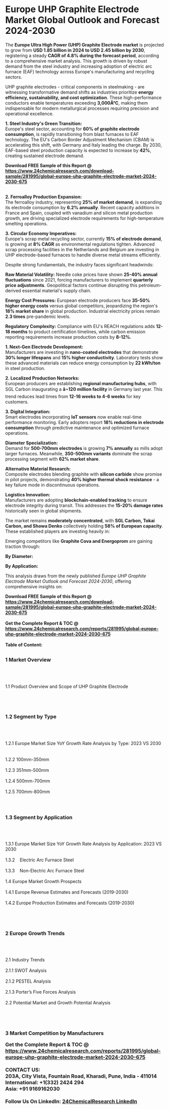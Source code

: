 <h1>Europe UHP Graphite Electrode Market Global Outlook and Forecast 2024-2030</h1><p>The <strong>Europe Ultra High Power (UHP) Graphite Electrode market</strong> is projected to grow from <strong>USD 1.85 billion in 2024 to USD 2.45 billion by 2030</strong>, registering a steady <strong>CAGR of 4.8% during the forecast period</strong>, according to a comprehensive market analysis. This growth is driven by robust demand from the steel industry and increasing adoption of electric arc furnace (EAF) technology across Europe's manufacturing and recycling sectors.</p><p>UHP graphite electrodes - critical components in steelmaking - are witnessing transformative demand shifts as industries prioritize <strong>energy efficiency, sustainability, and cost optimization</strong>. These high-performance conductors enable temperatures exceeding <strong>3,000Â°C</strong>, making them indispensable for modern metallurgical processes requiring precision and operational excellence.</p><p><strong>1. Steel Industry's Green Transition:</strong><br>
Europe's steel sector, accounting for <strong>60% of graphite electrode consumption</strong>, is rapidly transitioning from blast furnaces to EAF technology. The EU's Carbon Border Adjustment Mechanism (CBAM) is accelerating this shift, with Germany and Italy leading the charge. By 2030, EAF-based steel production capacity is expected to increase by <strong>42%</strong>, creating sustained electrode demand.</p><div><b>Download FREE Sample of this Report @ 
            <a href="https://www.24chemicalresearch.com/download-sample/281995/global-europe-uhp-graphite-electrode-market-2024-2030-675">
            https://www.24chemicalresearch.com/download-sample/281995/global-europe-uhp-graphite-electrode-market-2024-2030-675</a></b></div><br><p><strong>2. Ferroalloy Production Expansion:</strong><br>
The ferroalloy industry, representing <strong>25% of market demand</strong>, is expanding its electrode consumption by <strong>6.2% annually</strong>. Recent capacity additions in France and Spain, coupled with vanadium and silicon metal production growth, are driving specialized electrode requirements for high-temperature smelting operations.</p><p><strong>3. Circular Economy Imperatives:</strong><br>
Europe's scrap metal recycling sector, currently <strong>15% of electrode demand</strong>, is growing at <strong>8% CAGR</strong> as environmental regulations tighten. Advanced scrap processing facilities in the Netherlands and Belgium are investing in UHP electrode-based furnaces to handle diverse metal streams efficiently.</p><p>Despite strong fundamentals, the industry faces significant headwinds:</p><p><strong>Raw Material Volatility:</strong> Needle coke prices have shown <strong>25-40% annual fluctuations</strong> since 2021, forcing manufacturers to implement <strong>quarterly price adjustments</strong>. Geopolitical factors continue disrupting this petroleum-derived essential material's supply chain.</p><p><strong>Energy Cost Pressures:</strong> European electrode producers face <strong>35-50% higher energy costs</strong> versus global competitors, jeopardizing the region's <strong>18% market share</strong> in global production. Industrial electricity prices remain <strong>2.3 times</strong> pre-pandemic levels.</p><p><strong>Regulatory Complexity:</strong> Compliance with EU's REACH regulations adds <strong>12-18 months</strong> to product certification timelines, while carbon emission reporting requirements increase production costs by <strong>8-12%</strong>.</p><p><strong>1. Next-Gen Electrode Development:</strong><br>
Manufacturers are investing in <strong>nano-coated electrodes</strong> that demonstrate <strong>30% longer lifespans</strong> and <strong>15% higher conductivity</strong>. Laboratory tests show these advanced materials can reduce energy consumption by <strong>22 kWh/ton</strong> in steel production.</p><p><strong>2. Localized Production Networks:</strong><br>
European producers are establishing <strong>regional manufacturing hubs</strong>, with SGL Carbon inaugurating a <strong>â¬120 million facility</strong> in Germany last year. This trend reduces lead times from <strong>12-16 weeks to 4-6 weeks</strong> for key customers.</p><p><strong>3. Digital Integration:</strong><br>
Smart electrodes incorporating <strong>IoT sensors</strong> now enable real-time performance monitoring. Early adopters report <strong>18% reductions in electrode consumption</strong> through predictive maintenance and optimized furnace operations.</p><p><strong>Diameter Specialization:</strong><br>
	Demand for <strong>500-700mm electrodes</strong> is growing <strong>7% annually</strong> as mills adopt larger furnaces. Meanwhile, <strong>350-500mm variants</strong> dominate the scrap processing segment with <strong>62% market share</strong>.</p><p><strong>Alternative Material Research:</strong><br>
	Composite electrodes blending graphite with <strong>silicon carbide</strong> show promise in pilot projects, demonstrating <strong>40% higher thermal shock resistance</strong> - a key failure mode in discontinuous operations.</p><p><strong>Logistics Innovation:</strong><br>
	Manufacturers are adopting <strong>blockchain-enabled tracking</strong> to ensure electrode integrity during transit. This addresses the <strong>15-20% damage rates</strong> historically seen in global shipments.</p><p>The market remains <strong>moderately concentrated</strong>, with <strong>SGL Carbon, Tokai Carbon, and Showa Denko</strong> collectively holding <strong>58% of European capacity</strong>. These established players are investing heavily in:</p><p>Emerging competitors like <strong>Graphite Cova and Energoprom</strong> are gaining traction through:</p><p><strong>By Diameter:</strong></p><p><strong>By Application:</strong></p><p>This analysis draws from the newly published <em>Europe UHP Graphite Electrode Market Outlook and Forecast 2024-2030</em>, offering comprehensive insights on:</p><div><b>Download FREE Sample of this Report @ 
            <a href="https://www.24chemicalresearch.com/download-sample/281995/global-europe-uhp-graphite-electrode-market-2024-2030-675">
            https://www.24chemicalresearch.com/download-sample/281995/global-europe-uhp-graphite-electrode-market-2024-2030-675</a></b></div><br><div><b>Get the Complete Report & TOC @ 
            <a href="https://www.24chemicalresearch.com/reports/281995/global-europe-uhp-graphite-electrode-market-2024-2030-675">
            https://www.24chemicalresearch.com/reports/281995/global-europe-uhp-graphite-electrode-market-2024-2030-675</a></b></div><br>
            <b>Table of Content:</b><p><h2><span style="font-size:16px"><strong>1 Market Overview&nbsp;&nbsp; &nbsp;</strong></span></h2><br />
<br />
<p>1.1 Product Overview and Scope of UHP Graphite Electrode&nbsp;</p><br />
<br />
<h2><strong><span style="font-size:16px">1.2 Segment by Type&nbsp;&nbsp; &nbsp;</span></strong></h2><br />
<br />
<p>1.2.1 Europe Market Size YoY Growth Rate Analysis by Type: 2023 VS 2030&nbsp;&nbsp; &nbsp;<br /><br />
1.2.2 100mm-350mm&nbsp;&nbsp; &nbsp;<br /><br />
1.2.3 351mm-500mm<br /><br />
1.2.4 500mm-700mm<br /><br />
1.2.5 700mm-800mm<br /><br />
<br />
<h2><span style="font-size:16px"><strong>1.3 Segment by Application&nbsp;&nbsp;</strong></span></h2><br />
<br />
<p>1.3.1 Europe Market Size YoY Growth Rate Analysis by Application: 2023 VS 2030&nbsp;&nbsp; &nbsp;<br /><br />
1.3.2&nbsp;&nbsp; &nbsp;Electric Arc Furnace Steel<br /><br />
1.3.3&nbsp;&nbsp; &nbsp;Non-Electric Arc Furnace Steel<br /><br />
1.4 Europe Market Growth Prospects&nbsp;&nbsp; &nbsp;<br /><br />
1.4.1 Europe Revenue Estimates and Forecasts (2019-2030)&nbsp;&nbsp; &nbsp;<br /><br />
1.4.2 Europe Production Estimates and Forecasts (2019-2030)&nbsp;&nbsp;</p><br />
<br />
<h2><span style="font-size:16px"><strong>2 Europe Growth Trends&nbsp;&nbsp; &nbsp;</strong></span></h2><br />
<br />
<p>2.1 Industry Trends&nbsp;&nbsp; &nbsp;<br /><br />
2.1.1 SWOT Analysis&nbsp;&nbsp; &nbsp;<br /><br />
2.1.2 PESTEL Analysis&nbsp;&nbsp; &nbsp;<br /><br />
2.1.3 Porter&rsquo;s Five Forces Analysis&nbsp;&nbsp; &nbsp;<br /><br />
2.2 Potential Market and Growth Potential Analysis&nbsp;&nbsp; &nbsp;</p><br />
<br />
<h2><span style="font-size:16px"><strong>3 Market Competition by Manufacturers</p><div><b>Get the Complete Report & TOC @ 
            <a href="https://www.24chemicalresearch.com/reports/281995/global-europe-uhp-graphite-electrode-market-2024-2030-675">
            https://www.24chemicalresearch.com/reports/281995/global-europe-uhp-graphite-electrode-market-2024-2030-675</a></b></div><br><b>CONTACT US:</b><br>
            203A, City Vista, Fountain Road, Kharadi, Pune, India - 411014<br>
            International: +1(332) 2424 294<br>
            Asia: +91 9169162030 <br><br>
            Follow Us On LinkedIn: <a href="https://www.linkedin.com/company/24chemicalresearch/">24ChemicalResearch LinkedIn</a>
